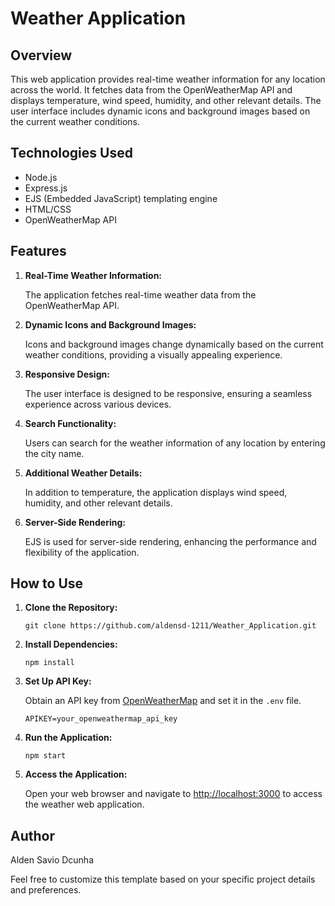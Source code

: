 <h1>Weather Application</h1>

  <h2>Overview</h2>

  <p>This web application provides real-time weather information for any location across the world. It fetches data from the OpenWeatherMap API and displays temperature, wind speed, humidity, and other relevant details. The user interface includes dynamic icons and background images based on the current weather conditions.</p>

  <h2>Technologies Used</h2>
    <ul>
        <li>Node.js</li>
        <li>Express.js</li>
        <li>EJS (Embedded JavaScript) templating engine</li>
        <li>HTML/CSS</li>
        <li>OpenWeatherMap API</li>
    </ul>
    <h2>Features</h2>
    <ol>
        <li>
            <strong>Real-Time Weather Information:</strong>
            <p>The application fetches real-time weather data from the OpenWeatherMap API.</p>
        </li>
        <li>
            <strong>Dynamic Icons and Background Images:</strong>
            <p>Icons and background images change dynamically based on the current weather conditions, providing a visually appealing experience.</p>
        </li>
        <li>
            <strong>Responsive Design:</strong>
            <p>The user interface is designed to be responsive, ensuring a seamless experience across various devices.</p>
        </li>
        <li>
            <strong>Search Functionality:</strong>
            <p>Users can search for the weather information of any location by entering the city name.</p>
        </li>
        <li>
            <strong>Additional Weather Details:</strong>
            <p>In addition to temperature, the application displays wind speed, humidity, and other relevant details.</p>
        </li>
        <li>
            <strong>Server-Side Rendering:</strong>
            <p>EJS is used for server-side rendering, enhancing the performance and flexibility of the application.</p>
        </li>
    </ol>
    <h2>How to Use</h2>
    <ol>
        <li>
            <strong>Clone the Repository:</strong>
            <pre><code>git clone https://github.com/aldensd-1211/Weather_Application.git</code></pre>
        </li>
        <li>
            <strong>Install Dependencies:</strong>
            <pre><code>npm install</code></pre>
        </li>
        <li>
            <strong>Set Up API Key:</strong>
            <p>Obtain an API key from <a href="https://openweathermap.org/" target="_blank">OpenWeatherMap</a> and set it in the <code>.env</code> file.</p>
            <pre><code>APIKEY=your_openweathermap_api_key</code></pre>
        </li>
        <li>
            <strong>Run the Application:</strong>
            <pre><code>npm start</code></pre>
        </li>
        <li>
            <strong>Access the Application:</strong>
            <p>Open your web browser and navigate to <a href="http://localhost:3000" target="_blank">http://localhost:3000</a> to access the weather web application.</p>
        </li>
    </ol>
    <h2>Author</h2>
    <p>Alden Savio Dcunha</p>
    <p>Feel free to customize this template based on your specific project details and preferences.</p>
